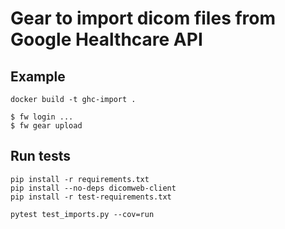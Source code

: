 # Gear to import dicom files from Google Healthcare API

## Example

```
docker build -t ghc-import .

$ fw login ...
$ fw gear upload
```

## Run tests

```
pip install -r requirements.txt
pip install --no-deps dicomweb-client
pip install -r test-requirements.txt

pytest test_imports.py --cov=run
```
